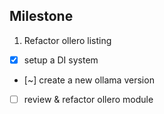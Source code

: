 ## Milestone

1. Refactor ollero listing
  - [x] setup a DI system
  - [~] create a new ollama version
  - [ ] review & refactor ollero module

